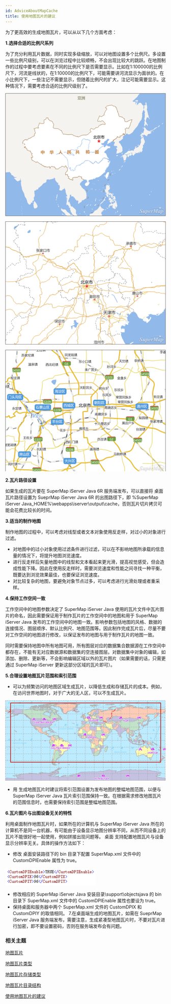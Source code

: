 ```yaml
---
id: AdviceAboutMapCache
title: 使用地图瓦片的建议
---
```

为了更高效的生成地图瓦片，可以从以下几个方面考虑：

**1.选择合适的比例尺系列**

为了充分利用瓦片数据，同时实现多级缩放，可以对地图设置多个比例尺。多设置一些比例尺级别，可以在浏览过程中比较顺畅，不会出现比较大的跳跃。在地图制作的过程中要考虑要素在不同的比例尺下是否需要显示。比如在1:100000的比例尺下，河流是线状的，在1:10000的比例尺下，可能需要讲河流显示为面状的。在小比例尺下，一些注记不需要显示，但随着比例尺的扩大，注记可能需要显示。这种情况下，需要考虑合适的比例尺级别了。

![](img/scale01.png)  

![](img/scale02.png)  
 
![](img/scale03.png)  
 
**2.瓦片路径设置**

如果生成的瓦片要在 SuperMap iServer Java 6R 服务端发布，可以直接将  桌面瓦片路径设置为 SueprMap iServer
Java 6R 的出图路径下，即 %SuperMap iServer
Java_HOME%\webapps\iserver\output\cache，否则瓦片切片拷贝可能会花费比较长的时间。

**3.适当的制作地图**

制作地图的过程中，可以考虑对线型或者文本对象使用反走样，对过小的对象进行过滤。

* 对地图中的过小对象使用过滤条件进行过滤，可以在不影响地图所承载的信息量的情况下，将提升地图浏览速度。
* 进行反走样后矢量地图中的线型和文本看起来更光滑，提高视觉感受，但会造成性能下降。因此在使用反走样时，需要浏览速度和性能之间寻找一种平衡，既要达到浏览效果最佳，也要保证浏览速度。
* 对比较复杂的地图，要避免对象节点过多，可以考虑进行光滑处理或者重采样。

**4.保持工作空间一致**

工作空间中的地图参数决定了 SuperMap iServer Java 使用的瓦片文件中瓦片图片的命名，因此需要保证用于制作瓦片的工作空间中的地图和用于 SuperMap iServer Java 发布的工作空间中的地图一致。影响参数包括地图的风格、数据的连接情况、图层顺序、默认比例尺、地图范围等。因此制作完成瓦片后，尽量不要对工作空间的地图进行修改，以保证发布的地图与用于制作瓦片的地图一致。

同时需要保持地图中所有地图可用，所有图层对应的数据集合数据源在工作空间中都存在，不能有无对应数据源和数据集的空连接图层。对数据集中对象的编辑，如添加、删除、更新等，不会影响编辑区域以外的瓦片图片（如果需要的话，只需更通过 SuperMap iServer 更新这部分区域的瓦片即可）。

**5.合理设置地图瓦片范围和索引范围**
* 可以为频繁访问的地图区域生成瓦片，以降低生成和存储瓦片的成本。例如，在访问世界地图时，对于广大的无人区，可以不生成瓦片。

![](img/CacheBounds.png)  

* 用  生成地图瓦片时建议将索引范围设置为发布地图的整幅地图范围，以便与 SuperMap iServer Java 瓦片索引范围保持一致。在根据需求修改地图瓦片的范围信息时，也需要保持索引范围是整幅地图范围。

**6.瓦片图片与出图设备无关的特性**

利用桌面制作地图瓦片时，如果所在的计算机与 SuperMap iServer Java 所在的计算机不是同一台机器，有可能由于设备显示地图分辨率不同，从而不同设备上的瓦片不能很好地一起使用，例如拼接出现问题等。 桌面
支持配置地图瓦片与设备显示分辨率无关。具体的操作方法如下：

* 修改  桌面安装路径下的 bin 目录下配置 SuperMap.xml 文件中的 CustomDPIEnable 属性为 true。

![](img/CustomDPIEnable.png)  
  
* 修改相应的 SuperMap iServer Java 安装目录\support\objectsjava 的 bin 目录下 SuperMap.xml 文件中的 CustomDPIEnable 属性也要设为 true。
* 保持桌面和服务器中两个 SuperMap.xml 文件的 CustomDPIX 和 CustomDPIY 的取值相同。
7.在桌面端生成的地图瓦片，如需在 SueprMap iServer Java 服务端发布，需要注意，生成紧凑型地图瓦片时，不要对瓦片进行加密，即不要设置密码，否则在服务端发布会有问题。

### 相关主题

  [地图瓦片](MapTiles)

  [地图瓦片类型](TilesType)

  [地图瓦片存储类型](MapCacheType)

  [地图瓦片目录结构](MapCacheFolder)

  [使用地图瓦片的建议](AdviceAboutMapCache)
